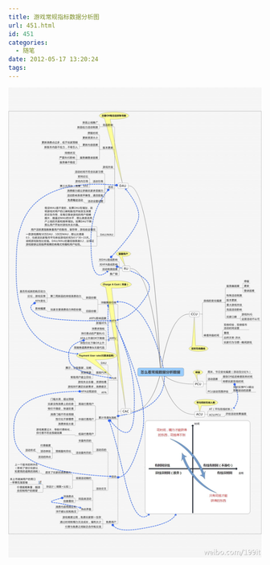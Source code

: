 ```yaml
---
title: 游戏常规指标数据分析图
url: 451.html
id: 451
categories:
  - 随笔
date: 2012-05-17 13:20:24
tags:
---
```


[![](/uploads/2012/05/6a8c1e07jw1dsz0fc6zolj.jpg "6a8c1e07jw1dsz0fc6zolj")](http://www.humen1.net/?attachment_id=452)